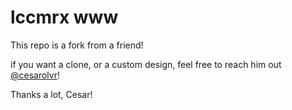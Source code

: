 # lccmrx www

This repo is a fork from a friend!

if you want a clone, or a custom design, feel free to reach him out [@cesarolvr](https://github.com/cesarolvr)!

Thanks a lot, Cesar!
